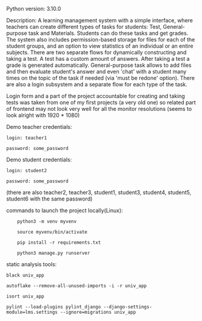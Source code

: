 Python version: 3.10.0

Description:
A learning management system with a simple interface, where teachers can create
different types of tasks for students:  Test, General-purpose task and Materials.
Students can do these tasks and get grades.
The system also includes permission-based storage for files for each of the student groups, 
and an option to view statistics of an individual or an entire subjects.
There are two separate flows for dynamically constructing and taking a test. A test has a custom
amount of answers. After taking a test a grade is generated automatically.
General-purpose task allows to add files and then evaluate student's answer and even 'chat' with a
student many times on the topic of the task if needed (via 'must be redone' option).
There are also a login subsystem and a separate flow for each type of the task.

Login form and a part of the project accountable for creating and taking tests was taken from one of my first
projects (a very old one) so related part of frontend may not look very well for all the
monitor resolutions (seems to look alright with 1920 * 1080)


     
Demo teacher credentials:

    login: teacher1      
    
    password: some_password

Demo student credentials:

    login: student2
    
    password: some_password

(there are also teacher2, teacher3, student1, student3, student4, student5, student6
with the same password)


commands to launch the project locally(Linux):

        python3 -m venv myvenv
        
        source myvenv/bin/activate
        
        pip install -r requirements.txt
        
        python3 manage.py runserver 


static analysis tools:

    black univ_app
    
    autoflake --remove-all-unused-imports -i -r univ_app
    
    isort univ_app
    
    pylint --load-plugins pylint_django --django-settings-module=lms.settings --ignore=migrations univ_app
